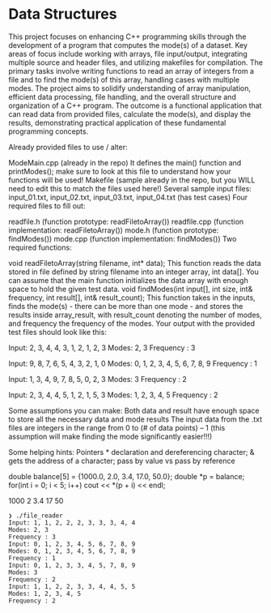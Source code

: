 # Data Structures
This project focuses on enhancing C++ programming skills through the development of a program that computes the mode(s) of a dataset. Key areas of focus include working with arrays, file input/output, integrating multiple source and header files, and utilizing makefiles for compilation. The primary tasks involve writing functions to read an array of integers from a file and to find the mode(s) of this array, handling cases with multiple modes. The project aims to solidify understanding of array manipulation, efficient data processing, file handling, and the overall structure and organization of a C++ program. The outcome is a functional application that can read data from provided files, calculate the mode(s), and display the results, demonstrating practical application of these fundamental programming concepts.

Already provided files to use / alter:

ModeMain.cpp (already in the repo) It defines the main() function and printModes(); make sure to look at this file to understand how your functions will be used!
Makefile (sample already in the repo, but you WILL need to edit this to match the files used here!)
Several sample input files: input_01.txt, input_02.txt, input_03.txt, input_04.txt (has test cases)
Four required files to fill out:

readfile.h (function prototype: readFiletoArray())
readfile.cpp (function implementation: readFiletoArray())
mode.h (function prototype: findModes())
mode.cpp (function implementation: findModes())
Two required functions:

void readFiletoArray(string filename, int* data); This function reads the data stored in file defined by string filename into an integer array, int data[]. You can assume that the main function initializes the data array with enough space to hold the given test data.
void findModes(int input[], int size, int& frequency, int result[], int& result_count); This function takes in the inputs, finds the mode(s) - there can be more than one mode - and stores the results inside array_result, with result_count denoting the number of modes, and frequency the frequency of the modes.
Your output with the provided test files should look like this:

Input: 2, 3, 4, 4, 3, 1, 2, 1, 2, 3 Modes: 2, 3 Frequency : 3

Input: 9, 8, 7, 6, 5, 4, 3, 2, 1, 0 Modes: 0, 1, 2, 3, 4, 5, 6, 7, 8, 9 Frequency : 1

Input: 1, 3, 4, 9, 7, 8, 5, 0, 2, 3 Modes: 3 Frequency : 2

Input: 2, 3, 4, 4, 5, 1, 2, 1, 5, 3 Modes: 1, 2, 3, 4, 5 Frequency : 2

Some assumptions you can make: Both data and result have enough space to store all the necessary data and mode results The input data from the .txt files are integers in the range from 0 to (# of data points) – 1 (this assumption will make finding the mode significantly easier!!!)

Some helping hints: Pointers * declaration and dereferencing character; & gets the address of a character; pass by value vs pass by reference

double balance[5] = {1000.0, 2.0, 3.4, 17.0, 50.0}; double *p = balance; for(int i = 0; i < 5; i++) cout << *(p + i) << endl;

1000 2 3.4 17 50

```
❯ ./file_reader 
Input: 1, 1, 2, 2, 2, 3, 3, 3, 4, 4
Modes: 2, 3
Frequency : 3
Input: 0, 1, 2, 3, 4, 5, 6, 7, 8, 9
Modes: 0, 1, 2, 3, 4, 5, 6, 7, 8, 9
Frequency : 1
Input: 0, 1, 2, 3, 3, 4, 5, 7, 8, 9
Modes: 3
Frequency : 2
Input: 1, 1, 2, 2, 3, 3, 4, 4, 5, 5
Modes: 1, 2, 3, 4, 5
Frequency : 2
```
